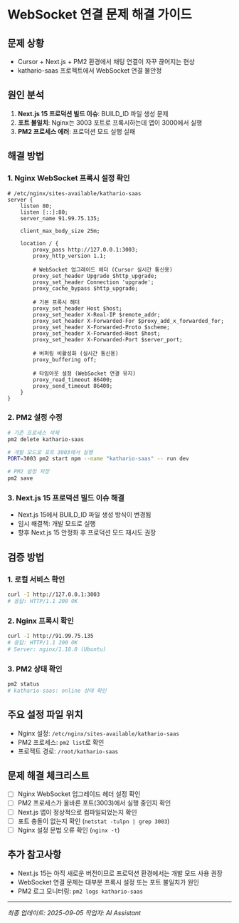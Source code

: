 # WebSocket 연결 문제 해결 가이드

## 문제 상황
- Cursor + Next.js + PM2 환경에서 채팅 연결이 자꾸 끊어지는 현상
- kathario-saas 프로젝트에서 WebSocket 연결 불안정

## 원인 분석
1. **Next.js 15 프로덕션 빌드 이슈**: BUILD_ID 파일 생성 문제
2. **포트 불일치**: Nginx는 3003 포트로 프록시하는데 앱이 3000에서 실행
3. **PM2 프로세스 에러**: 프로덕션 모드 실행 실패

## 해결 방법

### 1. Nginx WebSocket 프록시 설정 확인
```nginx
# /etc/nginx/sites-available/kathario-saas
server {
    listen 80;
    listen [::]:80;
    server_name 91.99.75.135;
    
    client_max_body_size 25m;

    location / {
        proxy_pass http://127.0.0.1:3003;
        proxy_http_version 1.1;
        
        # WebSocket 업그레이드 헤더 (Cursor 실시간 통신용)
        proxy_set_header Upgrade $http_upgrade;
        proxy_set_header Connection 'upgrade';
        proxy_cache_bypass $http_upgrade;
        
        # 기본 프록시 헤더
        proxy_set_header Host $host;
        proxy_set_header X-Real-IP $remote_addr;
        proxy_set_header X-Forwarded-For $proxy_add_x_forwarded_for;
        proxy_set_header X-Forwarded-Proto $scheme;
        proxy_set_header X-Forwarded-Host $host;
        proxy_set_header X-Forwarded-Port $server_port;
        
        # 버퍼링 비활성화 (실시간 통신용)
        proxy_buffering off;
        
        # 타임아웃 설정 (WebSocket 연결 유지)
        proxy_read_timeout 86400;
        proxy_send_timeout 86400;
    }
}
```

### 2. PM2 설정 수정
```bash
# 기존 프로세스 삭제
pm2 delete kathario-saas

# 개발 모드로 포트 3003에서 실행
PORT=3003 pm2 start npm --name "kathario-saas" -- run dev

# PM2 설정 저장
pm2 save
```

### 3. Next.js 15 프로덕션 빌드 이슈 해결
- Next.js 15에서 BUILD_ID 파일 생성 방식이 변경됨
- 임시 해결책: 개발 모드로 실행
- 향후 Next.js 15 안정화 후 프로덕션 모드 재시도 권장

## 검증 방법

### 1. 로컬 서비스 확인
```bash
curl -I http://127.0.0.1:3003
# 응답: HTTP/1.1 200 OK
```

### 2. Nginx 프록시 확인
```bash
curl -I http://91.99.75.135
# 응답: HTTP/1.1 200 OK
# Server: nginx/1.18.0 (Ubuntu)
```

### 3. PM2 상태 확인
```bash
pm2 status
# kathario-saas: online 상태 확인
```

## 주요 설정 파일 위치
- Nginx 설정: `/etc/nginx/sites-available/kathario-saas`
- PM2 프로세스: `pm2 list`로 확인
- 프로젝트 경로: `/root/kathario-saas`

## 문제 해결 체크리스트
- [ ] Nginx WebSocket 업그레이드 헤더 설정 확인
- [ ] PM2 프로세스가 올바른 포트(3003)에서 실행 중인지 확인
- [ ] Next.js 앱이 정상적으로 컴파일되었는지 확인
- [ ] 포트 충돌이 없는지 확인 (`netstat -tulpn | grep 3003`)
- [ ] Nginx 설정 문법 오류 확인 (`nginx -t`)

## 추가 참고사항
- Next.js 15는 아직 새로운 버전이므로 프로덕션 환경에서는 개발 모드 사용 권장
- WebSocket 연결 문제는 대부분 프록시 설정 또는 포트 불일치가 원인
- PM2 로그 모니터링: `pm2 logs kathario-saas`

---
*최종 업데이트: 2025-09-05*
*작업자: AI Assistant*

